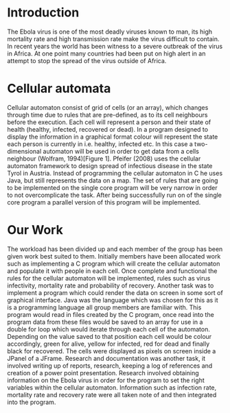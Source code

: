 # Introduction
The Ebola virus is one of the most deadly viruses known to man, its high mortality rate and high transmission rate make the virus difficult to contain. In recent years the world has been witness to a severe outbreak of the virus in Africa. At one point many countries had been put on high alert in an attempt to stop the spread of the virus outside of Africa. 

# Cellular automata
Cellular automaton consist of grid of cells (or an array), which changes through time due to rules that are pre-defined, as to its cell neighbours before the execution. Each cell will represent a person and their state of health (healthy, infected, recovered or dead). In a program designed to display the information in a graphical format colour will represent the state each person is currently in i.e. healthy, infected etc. In this case a two-dimensional automaton will be used in order to get data from a cells neighbour (Wolfram, 1994)[Figure 1]. Pfeifer (2008) uses the cellular automaton framework to design spread of infectious disease in the state Tyrol in Austria. Instead of programming the cellular automaton in C he uses Java, but still represents the data on a map.
The set of rules that are going to be implemented on the single core program will be very narrow in order to not overcomplicate the task. After being successfully run on of the single core program a parallel version of this program will be implemented.

# Our Work
The workload has been divided up and each member of the group has been given work best suited to them. Initially members have been allocated work such as implementing a C program which will create the cellular automaton and populate it with people in each cell. Once complete and functional the rules for the cellular automaton will be implemented, rules such as virus infectivity, mortality rate and probability of recovery. 
Another task was to implement a program which could render the data on screen in some sort of graphical interface. Java was the language which was chosen for this as it is a programming language all group members are familiar with. This program would read in files created by the C program, once read into the program data from these files would be saved to an array for use in a double for loop which would iterate through each cell of the automaton. Depending on the value saved to that position each cell would be colour accordingly, green for alive, yellow for infected, red for dead and finally black for recovered. The cells were displayed as pixels on screen inside a JPanel of a JFrame.
Research and documentation was another task, it involved writing up of reports, research, keeping a log of references and creation of a power point presentation. Research involved obtaining information on the Ebola virus in order for the program to set the right variables within the cellular automaton. Information such as infection rate, mortality rate and recovery rate were all taken note of and then integrated into the program. 
